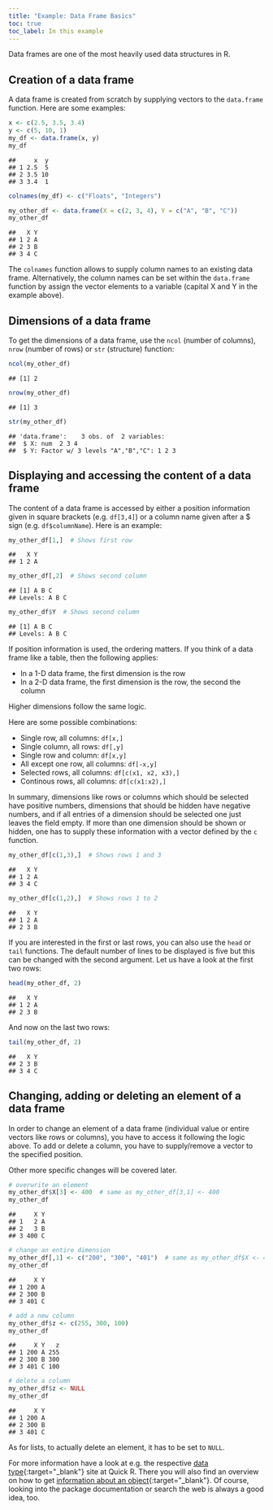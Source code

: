 ```yaml
---
title: "Example: Data Frame Basics"
toc: true
toc_label: In this example
---
```



Data frames are one of the most heavily used data structures in R.

## Creation of a data frame
A data frame is created from scratch by supplying vectors to the `data.frame`
function. Here are some examples:

```r
x <- c(2.5, 3.5, 3.4)
y <- c(5, 10, 1)
my_df <- data.frame(x, y)
my_df
```

```
##     x  y
## 1 2.5  5
## 2 3.5 10
## 3 3.4  1
```

```r
colnames(my_df) <- c("Floats", "Integers")

my_other_df <- data.frame(X = c(2, 3, 4), Y = c("A", "B", "C"))
my_other_df
```

```
##   X Y
## 1 2 A
## 2 3 B
## 3 4 C
```
The `colnames` function allows to supply column names to an existing data
frame. Alternatively, the column names can be set within the `data.frame` 
function by assign the vector elements to a variable (capital X and Y in the example above).


## Dimensions of a data frame
To get the dimensions of a data frame, use the `ncol` (number of columns), 
`nrow` (number of rows) or `str` (structure) function:

```r
ncol(my_other_df)
```

```
## [1] 2
```

```r
nrow(my_other_df)
```

```
## [1] 3
```

```r
str(my_other_df)
```

```
## 'data.frame':	3 obs. of  2 variables:
##  $ X: num  2 3 4
##  $ Y: Factor w/ 3 levels "A","B","C": 1 2 3
```


## Displaying and accessing the content of a data frame

The content of a data frame is accessed by either a position information 
given in square brackets (e.g. `df[3,4]`) or a column name given after a $ sign
(e.g. `df$columnName`). Here is an example:




```r
my_other_df[1,]  # Shows first row
```

```
##   X Y
## 1 2 A
```

```r
my_other_df[,2]  # Shows second column
```

```
## [1] A B C
## Levels: A B C
```

```r
my_other_df$Y  # Shows second column
```

```
## [1] A B C
## Levels: A B C
```

If position information is used, the ordering matters. If you think of a data
frame like a table, then the following applies:

 * In a 1-D data frame, the first dimension is the row
 * In a 2-D data frame, the first dimension is the row, the second the column

Higher dimensions follow the same logic.

Here are some possible combinations:

 * Single row, all columns: `df[x,]`                <!--with $x \in \text{number of rows}$ IMPLEMENT LATEX MATH TO JEKYLL -->
 * Single column, all rows: `df[,y]`                <!--with $x \in \text{number of columns}$ -->
 * Single row and column: `df[x,y]`                 <!--with $x, y \in \text{number of rows, columns}$ -->
 * All except one row, all columns: `df[-x,y]`      <!--with $x \in \text{number of rows}$ -->
 * Selected rows, all columns: `df[c(x1, x2, x3),]` <!--with $x1, x2, x3 \in \text{number of rows}$ -->
 * Continous rows, all columns: `df[c(x1:x2),]`     <!--with $x1, x2 \in \text{number of rows}$ -->

In summary, dimensions like rows or columns which should be selected have positive 
numbers, dimensions that should be hidden have negative numbers, and if all entries of
a dimension should be selected one just leaves the field empty. If more than
one dimension should be shown or hidden, one has to supply these information with a 
vector defined by the `c` function.


```r
my_other_df[c(1,3),]  # Shows rows 1 and 3
```

```
##   X Y
## 1 2 A
## 3 4 C
```

```r
my_other_df[c(1,2),]  # Shows rows 1 to 2
```

```
##   X Y
## 1 2 A
## 2 3 B
```

If you are interested in the first or last rows, you can also use the `head` or
`tail` functions. The default number of lines to be displayed is five but this can be changed with the
second argument. Let us have a look at the first two rows:

```r
head(my_other_df, 2)
```

```
##   X Y
## 1 2 A
## 2 3 B
```

And now on the last two rows:

```r
tail(my_other_df, 2)
```

```
##   X Y
## 2 3 B
## 3 4 C
```

## Changing, adding or deleting an element of a data frame
In order to change an element of a data frame (individual value or entire
vectors like rows or columns), you have to access it following the logic above.
To add or delete a column, you have to supply/remove a vector to the specified
position.

Other more specific changes will be covered later. 

```r
# overwrite an element
my_other_df$X[3] <- 400  # same as my_other_df[3,1] <- 400
my_other_df
```

```
##     X Y
## 1   2 A
## 2   3 B
## 3 400 C
```

```r
# change an entire dimension
my_other_df[,1] <- c("200", "300", "401")  # same as my_other_df$X <- 400
my_other_df
```

```
##     X Y
## 1 200 A
## 2 300 B
## 3 401 C
```

```r
# add a new column
my_other_df$z <- c(255, 300, 100)
my_other_df
```

```
##     X Y   z
## 1 200 A 255
## 2 300 B 300
## 3 401 C 100
```

```r
# delete a column
my_other_df$z <- NULL
my_other_df
```

```
##     X Y
## 1 200 A
## 2 300 B
## 3 401 C
```
As for lists, to actually delete an element, it has to be set to `NULL`.

For more information have a look at e.g. the respective [data type](http://www.statmethods.net/input/datatypes.html){:target="_blank"} site at Quick R. There you will also find an overview on how to get [information about an object](http://www.statmethods.net/input/contents.html){:target="_blank"}. Of course, looking into the package documentation or search the web is always a good idea, too.
